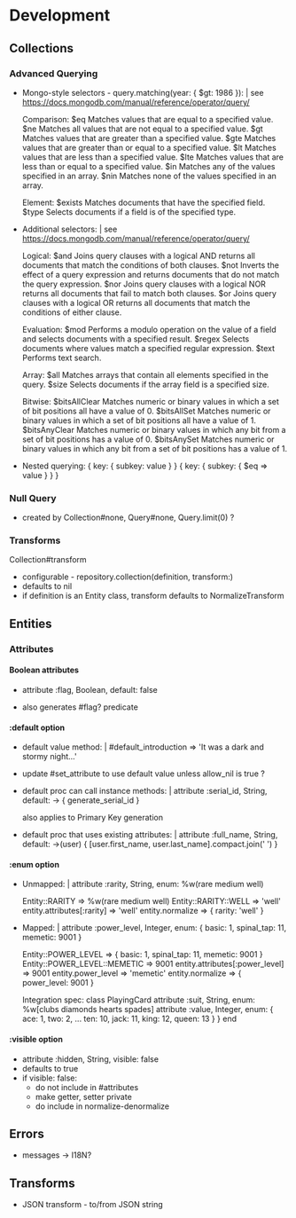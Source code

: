 # Development

## Collections

### Advanced Querying

- Mongo-style selectors - query.matching(year: { $gt: 1986 }): |
  see https://docs.mongodb.com/manual/reference/operator/query/

  Comparison:
    $eq   Matches values that are equal to a specified value.
    $ne   Matches all values that are not equal to a specified value.
    $gt   Matches values that are greater than a specified value.
    $gte  Matches values that are greater than or equal to a specified value.
    $lt   Matches values that are less than a specified value.
    $lte  Matches values that are less than or equal to a specified value.
    $in   Matches any of the values specified in an array.
    $nin  Matches none of the values specified in an array.

  Element:
    $exists   Matches documents that have the specified field.
    $type   Selects documents if a field is of the specified type.

- Additional selectors: |
  see https://docs.mongodb.com/manual/reference/operator/query/

  Logical:
    $and  Joins query clauses with a logical AND returns all documents that match the conditions of both clauses.
    $not  Inverts the effect of a query expression and returns documents that do not match the query expression.
    $nor  Joins query clauses with a logical NOR returns all documents that fail to match both clauses.
    $or   Joins query clauses with a logical OR returns all documents that match the conditions of either clause.

  Evaluation:
    $mod  Performs a modulo operation on the value of a field and selects documents with a specified result.
    $regex  Selects documents where values match a specified regular expression.
    $text   Performs text search.

  Array:
    $all  Matches arrays that contain all elements specified in the query.
    $size   Selects documents if the array field is a specified size.

  Bitwise:
    $bitsAllClear   Matches numeric or binary values in which a set of bit positions all have a value of 0.
    $bitsAllSet   Matches numeric or binary values in which a set of bit positions all have a value of 1.
    $bitsAnyClear   Matches numeric or binary values in which any bit from a set of bit positions has a value of 0.
    $bitsAnySet   Matches numeric or binary values in which any bit from a set of bit positions has a value of 1.

- Nested querying:
  { key: { subkey: value } }
  { key: { subkey: { $eq => value } } }

### Null Query

- created by Collection#none, Query#none, Query.limit(0) ?

### Transforms

Collection#transform

- configurable - repository.collection(definition, transform:)
- defaults to nil
- if definition is an Entity class, transform defaults to NormalizeTransform

## Entities

### Attributes

#### Boolean attributes

- attribute :flag, Boolean, default: false

- also generates #flag? predicate

#### :default option

- default value method: |
  #default_introduction => 'It was a dark and stormy night...'

- update #set_attribute to use default value unless allow_nil is true ?

- default proc can call instance methods: |
    attribute :serial_id, String, default: -> { generate_serial_id }

    also applies to Primary Key generation
- default proc that uses existing attributes: |
    attribute :full_name, String, default:
      ->(user) { [user.first_name, user.last_name].compact.join(' ') }

#### :enum option

- Unmapped: |
    attribute :rarity, String, enum: %w(rare medium well)

    Entity::RARITY => %w(rare medium well)
    Entity::RARITY::WELL => 'well'
    entity.attributes[:rarity] => 'well'
    entity.normalize => { rarity: 'well' }

- Mapped: |
    attribute :power_level, Integer,
      enum: { basic: 1, spinal_tap: 11, memetic: 9001 }

    Entity::POWER_LEVEL => { basic: 1, spinal_tap: 11, memetic: 9001 }
    Entity::POWER_LEVEL::MEMETIC => 9001
    entity.attributes[:power_level] => 9001
    entity.power_level => 'memetic'
    entity.normalize => { power_level: 9001 }

    Integration spec:
      class PlayingCard
        attribute :suit,
          String,
          enum: %w[clubs diamonds hearts spades]
        attribute :value,
          Integer,
          enum: {
            ace:   1,
            two:   2,
            ...
            ten:   10,
            jack:  11,
            king:  12,
            queen: 13
          }
      }
      end

#### :visible option

- attribute :hidden, String, visible: false
- defaults to true
- if visible: false:
    - do not include in #attributes
    - make getter, setter private
    - do include in normalize-denormalize

## Errors

- messages -> I18N?

## Transforms

- JSON transform - to/from JSON string
